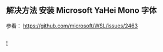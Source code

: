 ## 解决方法 安装 Microsoft YaHei Mono 字体
参看：
https://github.com/microsoft/WSL/issues/2463


##
[!](https://ipfs.ee/ipfs/QmPq8gVmJAh1xxkdia23C23Q9DkmRTaXVXG5MLfJb1sNtP/52af603d-0b88-4520-b81e-76a3f3f80179.png)